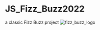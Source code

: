 # JS_Fizz_Buzz2022
 a classic Fizz Buzz project
![fizz_buzz_logo](https://user-images.githubusercontent.com/91100506/155862554-e90dc71c-17b9-46d4-b61e-db738c2330a6.png)
